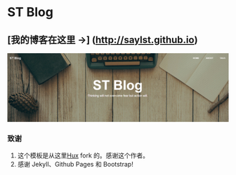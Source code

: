 # ST Blog

## [我的博客在这里 &rarr;] (http://saylst.github.io)
![](/img/post/home.jpg)

### 致谢

1. 这个模板是从这里[Hux](https://github.com/Huxpro/huxpro.github.io) fork 的。感谢这个作者。
2. 感谢 Jekyll、Github Pages 和 Bootstrap!



